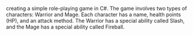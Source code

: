 creating a simple role-playing game in C#. The game involves two types of 
characters: Warrior and Mage. Each character has a name, health points (HP), and an attack method. 
The Warrior has a special ability called Slash, and the Mage has a special ability called Fireball.
